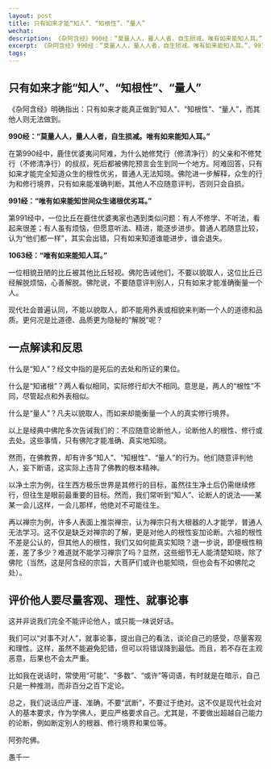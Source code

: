 ```yaml
---
layout: post
title: 只有如来才能“知人”、“知根性”、“量人”
wechat: 
description: 《杂阿含经》990经：“莫量人人，量人人者，自生损减。唯有如来能知人耳。”，991经：“唯有如来能知世间众生诸根优劣耳。”，1063经：“唯有如来能知人耳。”
excerpt: 《杂阿含经》990经：“莫量人人，量人人者，自生损减。唯有如来能知人耳。”，991经：“唯有如来能知世间众生诸根优劣耳。”，1063经：“唯有如来能知人耳。”
tags:
---
```


## 只有如来才能“知人”、“知根性”、“量人”

《杂阿含经》明确指出：只有如来才能真正做到“知人”、“知根性”、“量人”，而其他人则无法做到。

**990经：“莫量人人，量人人者，自生损减。唯有如来能知人耳。”**

在第990经中，鹿住优婆夷问阿难，为什么她修梵行（修清净行）的父亲和不修梵行（不修清净行）的叔叔，死后都被佛陀预言会生到同一个地方。阿难回答，只有如来才能完全知道众生的根性优劣，普通人无法知晓。佛陀进一步解释，众生的行为和修行境界，只有如来能准确判断，其他人不应随意评判，否则只会自损。

**991经：“唯有如来能知世间众生诸根优劣耳。”**

第991经中，一位比丘在鹿住优婆夷家也遇到类似问题：有人不修学、不听法，看起来很差；有人虽有烦恼，但愿意听法、精进，能逐步进步。普通人若随意比较，认为“他们都一样”，其实会出错。只有如来知道谁能进步，谁会退失。

**1063经：“唯有如来能知人耳。”**

一位相貌丑陋的比丘被其他比丘轻视。佛陀告诫他们，不要以貌取人，这位比丘已经解脱烦恼，心善解脱。佛陀说，不要随意评判别人，只有如来才能准确衡量一个人。

现代社会普遍认同，不能以貌取人，即不能用外表或相貌来判断一个人的道德和品质。更何况是比道德、品质更为隐秘的“解脱”呢？

## 一点解读和反思

什么是“知人”？经文中指的是死后的去处和所证的果位。

什么是“知诸根”？两人看似相同，实际修行却大不相同。意思是，两人的“根性”不同，尽管起点和外表相似。

什么是“量人”？凡夫以貌取人，而如来却能衡量一个人的真实修行境界。

以上是经典中佛陀多次告诫我们的：不应随意论断他人，论断他人的根性、修行或去处。这些事情，只有佛陀才能准确、真实地知晓。

然而，在佛教界，却有许多“知人”、“知根性”、“量人”的行为。他们随意评判他人，妄下断语，这实际上违背了佛教的根本精神。

以净土宗为例，往生西方极乐世界是其修行的目标，虽然往生净土后仍需继续修行，但往生是眼前最重要的目标。然而，我们常听到“知人”、论断人的说法——某某一会儿这样，一会儿那样，他绝对不可能往生。

再以禅宗为例，许多人表面上推崇禅宗，认为禅宗只有大根器的人才能学，普通人无法学习。这不仅是缺乏对禅宗的了解，更是对他人的根性妄加论断。六祖的根性不差是公认的，但其他人的根性，我们又如何能真实知晓？退一步说，即便根性稍差，差了多少？难道就不能学习禅宗了吗？显然，这些细节无人能清楚知晓，除了佛陀（当然，这是阿含经的宗旨，大菩萨们或许也能知晓，但也会有不如佛陀之处）。

## 评价他人要尽量客观、理性、就事论事

这并非说我们完全不能评论他人，或只能一味说好话。

我们可以“对事不对人”，就事论事，提出自己的看法，谈论自己的感受，尽量客观和理性。这样，虽然不能避免犯错，但可以将错误降到最低。而且，若不存在主观恶意，后果也不会太严重。

比如我在说话时，常使用“可能”、“多数”、“或许”等词语，有时就是在暗示，自己只是一种推测，而非百分之百下定论。

总之，我们说话应严谨、准确，不要“武断”，不要过于绝对。这不仅是现代社会对人的基本要求，作为学佛人，更应严格要求自己。尤其是，不要做出超越自己能力的论断，例如断定别人的根器、修行境界和果位等。

阿弥陀佛。

愚千一
